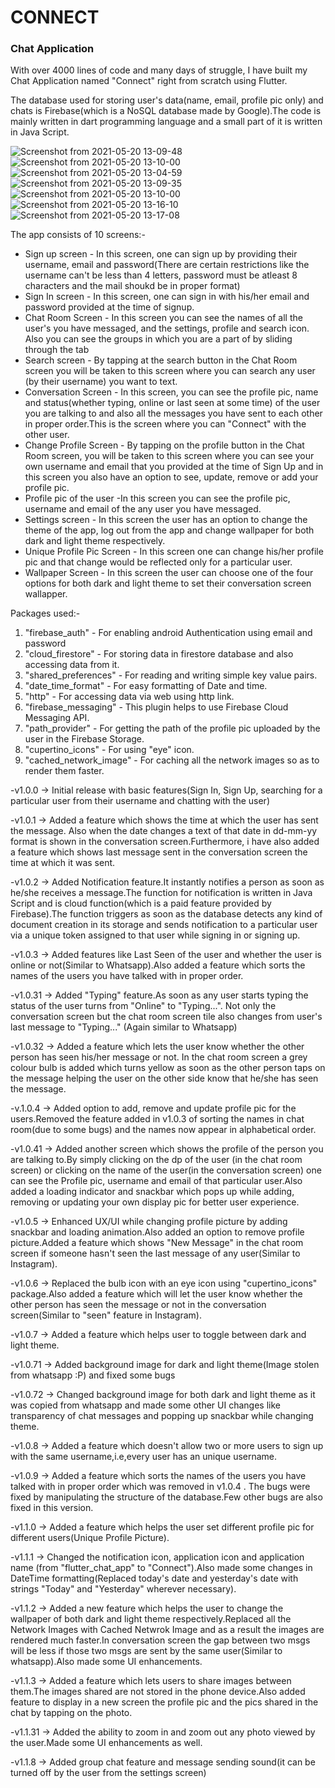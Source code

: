 # CONNECT
### Chat Application

With over 4000 lines of code and many days of struggle, I have built my Chat Application named "Connect" right from scratch using Flutter.

The database used for storing user's data(name, email, profile pic only) and chats is Firebase(which is a NoSQL database made by Google).The code is mainly written in dart programming language and a small part of it is written in Java Script.

![Screenshot from 2021-05-20 13-09-48](https://user-images.githubusercontent.com/58728847/118939304-28ae0880-b96d-11eb-8a00-0b6a3a45bffb.png)
![Screenshot from 2021-05-20 13-10-00](https://user-images.githubusercontent.com/58728847/118938935-cbb25280-b96c-11eb-9b5c-9707a2107cba.png)
![Screenshot from 2021-05-20 13-04-59](https://user-images.githubusercontent.com/58728847/118939282-221f9100-b96d-11eb-96d8-9014643d390c.png)
![Screenshot from 2021-05-20 13-09-35](https://user-images.githubusercontent.com/58728847/118939293-25b31800-b96d-11eb-9f2b-acb064a95735.png)
![Screenshot from 2021-05-20 13-10-00](https://user-images.githubusercontent.com/58728847/118939835-bd186b00-b96d-11eb-9c9b-72d30c352944.png)
![Screenshot from 2021-05-20 13-16-10](https://user-images.githubusercontent.com/58728847/118939851-c1448880-b96d-11eb-9ad8-3ec0627e5a75.png)
![Screenshot from 2021-05-20 13-17-08](https://user-images.githubusercontent.com/58728847/118939855-c30e4c00-b96d-11eb-88ad-bbc2b54bfb63.png)


The app consists of 10 screens:-
* Sign up screen - In this screen, one can sign up by providing their username, email and password(There are certain restrictions like the username can't be less than 4 letters, password must be atleast 8 characters and the mail shoukd be in proper format)
* Sign In screen - In this screen, one can sign in with his/her email and password provided at the time of signup.
* Chat Room Screen - In this screen you can see the names of all the user's you have messaged, and the settings, profile and search icon. Also you can see the groups in which you are a part of by sliding through the tab
* Search screen - By tapping at the search button in the Chat Room screen you will be taken to this screen where you can search any user (by their username) you want to text.
* Conversation Screen - In this screen, you can see the profile pic, name and status(whether typing, online or last seen at some time) of the user you are talking to and also all the messages you have sent to each other in proper order.This is the screen where you can "Connect" with the other user.
* Change Profile Screen - By tapping on the profile button in the Chat Room screen, you will be taken to this screen where you can see your own username and email that you provided at the time of Sign Up and in this screen you also have an option to see, update, remove or add your profile pic.
* Profile pic of the user -In this screen you can see the profile pic, username and email of the any user you have messaged.
* Settings screen - In this screen the user has an option to change the theme of the app, log out from the app and change wallpaper for both dark and light theme respectively.
* Unique Profile Pic Screen - In this screen one can change his/her profile pic and that change would be reflected only for a particular user.
* Wallpaper Screen - In this screen the user can choose one of the four options for both dark and light theme to set their conversation screen wallapper.

Packages used:-
1. "firebase_auth" - For enabling android Authentication using email and password 
2. "cloud_firestore" - For storing data in firestore database and also accessing data from it.
3. "shared_preferences" - For reading and writing simple key value pairs.
4. "date_time_format" - For easy formatting of Date and time.
5. "http" - For accessing data via web using http link.
6. "firebase_messaging" - This plugin helps to use Firebase Cloud Messaging API.
7. "path_provider" - For getting the path of the profile pic uploaded by the user in the Firebase Storage.
8. "cupertino_icons" - For using "eye" icon.
9. "cached_network_image" - For caching all the network images so as to render them faster.

-v1.0.0 -> Initial release with basic features(Sign In, Sign Up, searching for a particular user from their username and chatting with the user)

-v1.0.1 -> Added a feature which shows the time at which the user has sent the message. Also when the date changes a text of that date in dd-mm-yy format is shown in the conversation screen.Furthermore, i have also added a feature which shows last message sent in the conversation screen the time at which it was sent. 

-v1.0.2 -> Added Notification feature.It instantly notifies a person as soon as he/she receives a message.The function for notification is written in Java Script and is cloud function(which is a paid feature provided by Firebase).The function triggers as soon as the database detects any kind of document creation in its storage and sends notification to a particular user via a unique token assigned to that user while signing in or signing up.

-v1.0.3 -> Added features like Last Seen of the user and whether the user is online or not(Similar to Whatsapp).Also added a feature which sorts the names of the users you have talked with in proper order.

-v1.0.31 -> Added "Typing" feature.As soon as any user starts typing the status of the user turns from "Online" to "Typing...". Not only the conversation screen but the chat room screen tile also changes from user's last message to "Typing..." (Again similar to Whatsapp)

-v1.0.32 -> Added a feature which lets the user know whether the other person has seen his/her message or not. In the chat room screen a grey colour bulb is added which turns yellow as soon as the other person taps on the message helping the user on the other side know that he/she has seen the message.

-v.1.0.4 -> Added option to add, remove and update profile pic for the users.Removed the feature added in v1.0.3 of sorting the names in chat room(due to some bugs) and the names now appear in alphabetical order.

-v1.0.41 -> Added another screen which shows the profile of the person you are talking to.By simply clicking on the dp of the user (in the chat room screen) or clicking on the name of the user(in the conversation screen) one can see the Profile pic, username and email of that particular user.Also added a loading indicator and snackbar which pops up while adding, removing or updating your own display pic for better user experience.

-v1.0.5 -> Enhanced UX/UI while changing profile picture by adding snackbar and loading animation.Also added an option to remove profile picture.Added a feature which shows "New Message" in the chat room screen if someone hasn't seen the last message of any user(Similar to Instagram).

-v1.0.6 -> Replaced the bulb icon with an eye icon using "cupertino_icons" package.Also added a feature which will let the user know whether the other person has seen the message or not in the conversation screen(Similar to "seen" feature in Instagram).

-v1.0.7 -> Added a feature which helps user to toggle between dark and light theme.

-v1.0.71 -> Added background image for dark and light theme(Image stolen from whatsapp :P) and fixed some bugs

-v1.0.72 -> Changed background image for both dark and light theme as it was copied from whatsapp and made some other UI changes like transparency of chat messages and popping up snackbar while changing theme.

-v1.0.8 -> Added a feature which doesn't allow two or more users to sign up with the same username,i.e,every user has an unique username.

-v1.0.9 -> Added a feature which sorts the names of the users you have talked with in proper order which was removed in v1.0.4 . The bugs were fixed by manipulating the structure of the database.Few other bugs are also fixed in this version.

-v1.1.0 -> Added a feature which helps the user set different profile pic for different users(Unique Profile Picture).

-v1.1.1 -> Changed the notification icon, application icon and application name (from "flutter_chat_app" to "Connect").Also made some changes in DateTime formatting(Replaced today's date and yesterday's date with strings "Today" and "Yesterday" wherever necessary).

-v1.1.2 -> Added a new feature which helps the user to change the wallpaper of both dark and light theme respectively.Replaced all the Network Images with Cached Netwrok Image and as a result the images are rendered much faster.In conversation screen the gap between two msgs will be less if those two msgs are sent by the same user(Similar to whatsapp).Also made some UI enhancements.

-v1.1.3 -> Added a feature which lets users to share images between them.The images shared are not stored in the phone device.Also added feature to display in a new screen the profile pic and the pics shared in the chat by tapping on the photo.

-v1.1.31 -> Added the ability to zoom in and zoom out any photo viewed by the user.Made some UI enhancements as well.

-v1.1.8 -> Added group chat feature and message sending sound(it can be turned off by the user from the settings screen)
 
           
